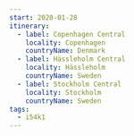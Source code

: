 ```yaml
---
start: 2020-01-28
itinerary:
  - label: Copenhagen Central
    locality: Copenhagen
    countryName: Denmark
  - label: Hässleholm Central
    locality: Hässleholm
    countryName: Sweden
  - label: Stockholm Central
    locality: Stockholm
    countryName: Sweden
tags:
  - i54k1
---
```

